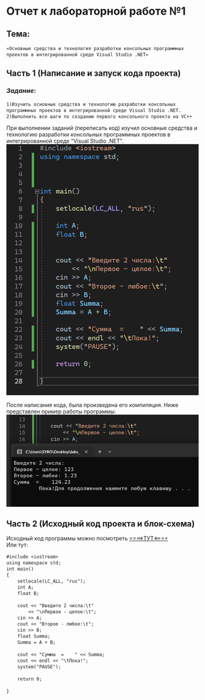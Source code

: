 # Отчет к лабораторной работе №1
## Тема:
```
«Основные средства и технология разработки консольных программных проектов в интегрированной среде Visual Studio .NET»
```
## Часть 1 (Написание и запуск кода проекта)
### _Задание_:
```
1)Изучить основные средства и технологию разработки консольных программных проектов в интегрированной среде Visual Studio .NET.
2)Выполнить все шаги по созданию первого консольного проекта на VC++
```
При выполнении заданий (переписать код) изучил основные средства и технологию разработки консольных программных проектов в интегрированной среде "Visual Studio .NET".
<img src="screens/code-screen1.jpg" width=561>  


После написания кода, была произведена его компиляция. Ниже представлен пример работы программы:
<img src="screens/result1.jpg" width=730>

## Часть 2 (Исходный код проекта и блок-схема)
Исходный код программы можно посмотреть [====>ТУТ<====](https://pastebin.com/raw/Vbg3Wsp9)  
Или тут:
```
#include <iostream>
using namespace std;
int main()
{
	setlocale(LC_ALL, "rus");
	int A;
	float B;

	cout << "Введите 2 числа:\t"
		<< "\nПервое - целое:\t";
	cin >> A;
	cout << "Второе - любое:\t";
	cin >> B;
	float Summa;
	Summa = A + B;

	cout << "Сумма  =    " << Summa;
	cout << endl << "\tПока!";
	system("PAUSE");

	return 0;

}
```

